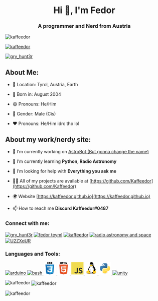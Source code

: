 <h1 align="center">Hi 👋, I'm Fedor</h1>
<h3 align="center">A programmer and Nerd from Austria</h3>

<p align="left"> <img src="https://komarev.com/ghpvc/?username=kaffeedor&label=Profile%20views&color=0e75b6&style=flat" alt="kaffeedor" /> </p>

<p align="left"> <a href="https://github.com/ryo-ma/github-profile-trophy"><img src="https://github-profile-trophy.vercel.app/?username=kaffeedor" alt="kaffeedor" /></a> </p>

<p align="left"> <a href="https://twitter.com/gry_hunt3r" target="blank"><img src="https://img.shields.io/twitter/follow/gry_hunt3r?logo=twitter&style=for-the-badge" alt="gry_hunt3r" /></a> </p>

## About Me:

- 📍  Location: Tyrol, Austria, Earth

- 👵 Born in: August 2004

- 😄 Pronouns: He/Him

- 👦 Gender: Male (Cis)

- ❤ Pronouns: He/Him idrc tho lol


## About my work/nerdy site:

- 🔭 I’m currently working on [AstroBot (But gonna change the name)](https://github.com/Kaffeedor/astro-dbot-public)

- 🌱 I’m currently learning **Python, Radio Astronomy**

- 🤝 I’m looking for help with **Everything you ask me**

- 👨‍💻 All of my projects are available at [https://github.com/Kaffeedor](https://github.com/Kaffeedor)

- 🌍 Website [https://kaffeedor.github.io](https://kaffeedor.github.io)

- 📫 How to reach me **Discord Kaffeedor#0487**

<h3 align="left">Connect with me:</h3>
<p align="left">
<a href="https://twitter.com/gry_hunt3r" target="blank"><img align="center" src="https://raw.githubusercontent.com/rahuldkjain/github-profile-readme-generator/master/src/images/icons/Social/twitter.svg" alt="gry_hunt3r" height="30" width="40" /></a>
<a href="https://fb.com/fedor.teyml.9" target="blank"><img align="center" src="https://raw.githubusercontent.com/rahuldkjain/github-profile-readme-generator/master/src/images/icons/Social/facebook.svg" alt="fedor teyml" height="30" width="40" /></a>
<a href="https://instagram.com/kaffeedor" target="blank"><img align="center" src="https://raw.githubusercontent.com/rahuldkjain/github-profile-readme-generator/master/src/images/icons/Social/instagram.svg" alt="kaffeedor" height="30" width="40" /></a>
<a href="https://www.youtube.com/channel/UCOT7oC5SPOj422qtJYkPybw" target="blank"><img align="center" src="https://raw.githubusercontent.com/rahuldkjain/github-profile-readme-generator/master/src/images/icons/Social/youtube.svg" alt="radio astronomy and space" height="30" width="40" /></a>
<a href="https://discord.gg/U2ZXqUR" target="blank"><img align="center" src="https://raw.githubusercontent.com/rahuldkjain/github-profile-readme-generator/master/src/images/icons/Social/discord.svg" alt="U2ZXqUR" height="30" width="40" /></a>
</p>

<h3 align="left">Languages and Tools:</h3>
<p align="left"> <a href="https://www.arduino.cc/" target="_blank"> <img src="https://cdn.worldvectorlogo.com/logos/arduino-1.svg" alt="arduino" width="40" height="40"/> </a> <a href="https://www.gnu.org/software/bash/" target="_blank"> <img src="https://www.vectorlogo.zone/logos/gnu_bash/gnu_bash-icon.svg" alt="bash" width="40" height="40"/> </a> <a href="https://www.w3schools.com/css/" target="_blank"> <img src="https://raw.githubusercontent.com/devicons/devicon/master/icons/css3/css3-original-wordmark.svg" alt="css3" width="40" height="40"/> </a> <a href="https://www.w3.org/html/" target="_blank"> <img src="https://raw.githubusercontent.com/devicons/devicon/master/icons/html5/html5-original-wordmark.svg" alt="html5" width="40" height="40"/> </a> <a href="https://developer.mozilla.org/en-US/docs/Web/JavaScript" target="_blank"> <img src="https://raw.githubusercontent.com/devicons/devicon/master/icons/javascript/javascript-original.svg" alt="javascript" width="40" height="40"/> </a> <a href="https://www.linux.org/" target="_blank"> <img src="https://raw.githubusercontent.com/devicons/devicon/master/icons/linux/linux-original.svg" alt="linux" width="40" height="40"/> </a> <a href="https://www.python.org" target="_blank"> <img src="https://raw.githubusercontent.com/devicons/devicon/master/icons/python/python-original.svg" alt="python" width="40" height="40"/> </a> <a href="https://unity.com/" target="_blank"> <img src="https://www.vectorlogo.zone/logos/unity3d/unity3d-icon.svg" alt="unity" width="40" height="40"/> </a> </p>

<p><img align="left" src="https://github-readme-stats.vercel.app/api/top-langs?username=kaffeedor&show_icons=true&locale=en&layout=compact" alt="kaffeedor" /></p>

<p>&nbsp;<img align="center" src="https://github-readme-stats.vercel.app/api?username=kaffeedor&show_icons=true&locale=en" alt="kaffeedor" /></p>

<p><img align="center" src="https://github-readme-streak-stats.herokuapp.com/?user=kaffeedor&" alt="kaffeedor" /></p>
